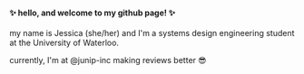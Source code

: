 #### :sparkles: hello, and welcome to my github page! :sparkles:

my name is Jessica (she/her) and I'm a systems design engineering student at the University of Waterloo.

currently, I'm at @junip-inc making reviews better 😎
